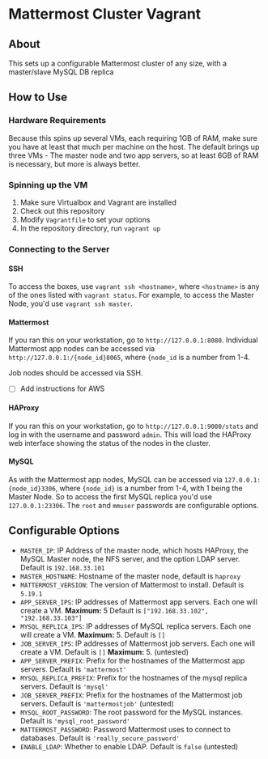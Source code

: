 # Mattermost Cluster Vagrant

## About

This sets up a configurable Mattermost cluster of any size, with a master/slave MySQL DB replica

## How to Use

### Hardware Requirements

Because this spins up several VMs, each requiring 1GB of RAM, make sure you have at least that much per machine on the host. The default brings up three VMs - The master node and two app servers, so at least 6GB of RAM is necessary, but more is always better.

### Spinning up the VM

1. Make sure Virtualbox and Vagrant are installed
2. Check out this repository
3. Modify `Vagrantfile` to set your options
3. In the repository directory, run `vagrant up`

### Connecting to the Server

#### SSH

To access the boxes, use `vagrant ssh <hostname>`, where `<hostname>` is any of the ones listed with `vagrant status`. For example, to access the Master Node, you'd use `vagrant ssh master`.

#### Mattermost

If you ran this on your workstation, go to `http://127.0.0.1:8080`. Individual Mattermost app nodes can be accessed via `http://127.0.0.1:/{node_id}8065`, where `{node_id` is a number from 1-4.

Job nodes should be accessed via SSH.
	
 - [ ] Add instructions for AWS

#### HAProxy

If you ran this on your workstation, go to `http://127.0.0.1:9000/stats` and log in with the username and password `admin`. This will load the HAProxy web interface showing the status of the nodes in the cluster.

#### MySQL

As with the Mattermost app nodes, MySQL can be accessed via `127.0.0.1:{node_id}3306`, where `{node_id}` is a number from 1-4, with 1 being the Master Node. So to access the first MySQL replica you'd use `127.0.0.1:23306`. The `root` and `mmuser` passwords are configurable options.

## Configurable Options

 - `MASTER_IP`: IP Address of the master node, which hosts HAProxy, the MySQL Master node, the NFS server, and the option LDAP server. Default is `192.168.33.101`
 - `MASTER_HOSTNAME`: Hostname of the master node, default is `haproxy`
 - `MATTERMOST_VERSION`: The version of Mattermost to install. Default is `5.19.1`
 - `APP_SERVER_IPS`: IP addresses of Mattermost app servers. Each one will create a VM. **Maximum:** 5 Default is `["192.168.33.102", "192.168.33.103"]`
 - `MYSQL_REPLICA_IPS`: IP addresses of MySQL replica servers. Each one will create a VM. **Maximum:** 5. Default is `[]`
 - `JOB_SERVER_IPS`: IP addresses of Mattermost job servers. Each one will create a VM. Default is `[]` **Maximum:** 5. (untested)
 - `APP_SERVER_PREFIX`: Prefix for the hostnames of the Mattermost app servers. Default is `'mattermost'`
 - `MYSQL_REPLICA_PREFIX`: Prefix for the hostnames of the mysql replica servers. Default is `'mysql'`
 - `JOB_SERVER_PREFIX`:  Prefix for the hostnames of the Mattermost job servers. Default is `'mattermostjob'` (untested)
 - `MYSQL_ROOT_PASSWORD`: The root password for the MySQL instances. Default is `'mysql_root_password'`
 - `MATTERMOST_PASSWORD`: Password Mattermost uses to connect to databases. Default is `'really_secure_password'`
 - `ENABLE_LDAP`: Whether to enable LDAP. Default is `false` (untested)